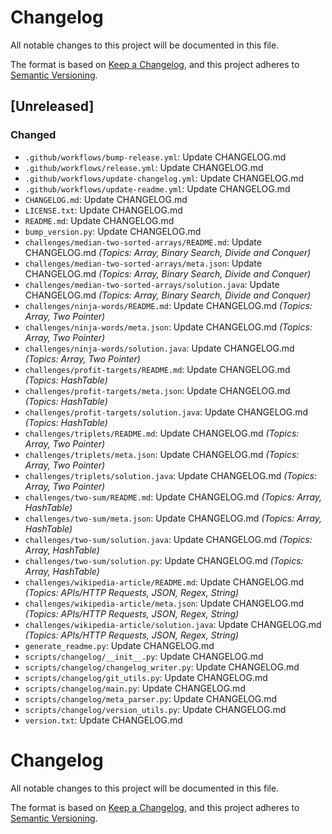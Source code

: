 # Changelog

All notable changes to this project will be documented in this file.

The format is based on [Keep a Changelog](https://keepachangelog.com/en/1.1.0/),
and this project adheres to [Semantic Versioning](https://semver.org/spec/v2.0.0.html).

## [Unreleased]
### Changed
- `.github/workflows/bump-release.yml`: Update CHANGELOG.md
- `.github/workflows/release.yml`: Update CHANGELOG.md
- `.github/workflows/update-changelog.yml`: Update CHANGELOG.md
- `.github/workflows/update-readme.yml`: Update CHANGELOG.md
- `CHANGELOG.md`: Update CHANGELOG.md
- `LICENSE.txt`: Update CHANGELOG.md
- `README.md`: Update CHANGELOG.md
- `bump_version.py`: Update CHANGELOG.md
- `challenges/median-two-sorted-arrays/README.md`: Update CHANGELOG.md _(Topics: Array, Binary Search, Divide and Conquer)_
- `challenges/median-two-sorted-arrays/meta.json`: Update CHANGELOG.md _(Topics: Array, Binary Search, Divide and Conquer)_
- `challenges/median-two-sorted-arrays/solution.java`: Update CHANGELOG.md _(Topics: Array, Binary Search, Divide and Conquer)_
- `challenges/ninja-words/README.md`: Update CHANGELOG.md _(Topics: Array, Two Pointer)_
- `challenges/ninja-words/meta.json`: Update CHANGELOG.md _(Topics: Array, Two Pointer)_
- `challenges/ninja-words/solution.java`: Update CHANGELOG.md _(Topics: Array, Two Pointer)_
- `challenges/profit-targets/README.md`: Update CHANGELOG.md _(Topics: HashTable)_
- `challenges/profit-targets/meta.json`: Update CHANGELOG.md _(Topics: HashTable)_
- `challenges/profit-targets/solution.java`: Update CHANGELOG.md _(Topics: HashTable)_
- `challenges/triplets/README.md`: Update CHANGELOG.md _(Topics: Array, Two Pointer)_
- `challenges/triplets/meta.json`: Update CHANGELOG.md _(Topics: Array, Two Pointer)_
- `challenges/triplets/solution.java`: Update CHANGELOG.md _(Topics: Array, Two Pointer)_
- `challenges/two-sum/README.md`: Update CHANGELOG.md _(Topics: Array, HashTable)_
- `challenges/two-sum/meta.json`: Update CHANGELOG.md _(Topics: Array, HashTable)_
- `challenges/two-sum/solution.java`: Update CHANGELOG.md _(Topics: Array, HashTable)_
- `challenges/two-sum/solution.py`: Update CHANGELOG.md _(Topics: Array, HashTable)_
- `challenges/wikipedia-article/README.md`: Update CHANGELOG.md _(Topics: APIs/HTTP Requests, JSON, Regex, String)_
- `challenges/wikipedia-article/meta.json`: Update CHANGELOG.md _(Topics: APIs/HTTP Requests, JSON, Regex, String)_
- `challenges/wikipedia-article/solution.java`: Update CHANGELOG.md _(Topics: APIs/HTTP Requests, JSON, Regex, String)_
- `generate_readme.py`: Update CHANGELOG.md
- `scripts/changelog/__init__.py`: Update CHANGELOG.md
- `scripts/changelog/changelog_writer.py`: Update CHANGELOG.md
- `scripts/changelog/git_utils.py`: Update CHANGELOG.md
- `scripts/changelog/main.py`: Update CHANGELOG.md
- `scripts/changelog/meta_parser.py`: Update CHANGELOG.md
- `scripts/changelog/version_utils.py`: Update CHANGELOG.md
- `version.txt`: Update CHANGELOG.md


# Changelog

All notable changes to this project will be documented in this file.

The format is based on [Keep a Changelog](https://keepachangelog.com/en/1.1.0/),
and this project adheres to [Semantic Versioning](https://semver.org/spec/v2.0.0.html).